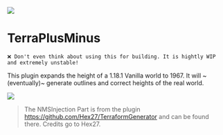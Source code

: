 ![](https://i.imgur.com/iNlTCjYh.jpg)

# TerraPlusMinus

`❌ Don't even think about using this for building. It is hightly WIP and extremely unstable!`

This plugin expands the height of a 1.18.1 Vanilla world to 1967. It will ~(eventually)~ generate outlines and correct heights of the real world.

![](https://i.imgur.com/AAJGVF5.png)



> The NMSInjection Part is from the plugin https://github.com/Hex27/TerraformGenerator and can be found there. Credits go to Hex27.
